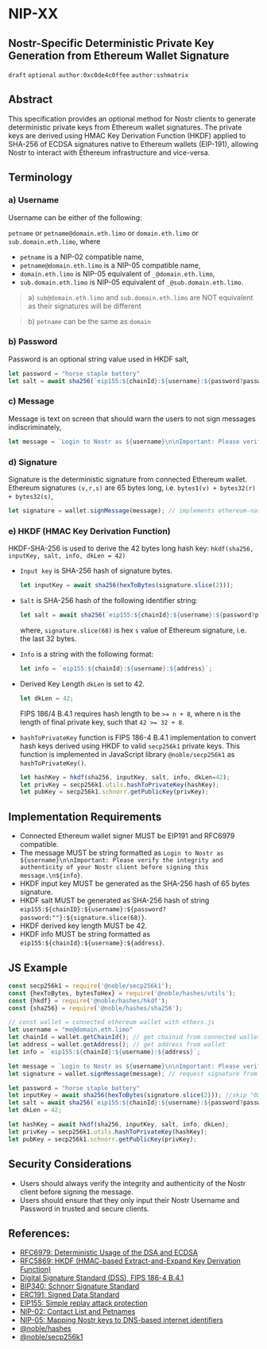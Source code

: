 # NIP-XX
Nostr-Specific Deterministic Private Key Generation from Ethereum Wallet Signature
--
`draft` `optional` `author:0xc0de4c0ffee` `author:sshmatrix`

## Abstract

This specification provides an optional method for Nostr clients to generate deterministic private keys from Ethereum wallet signatures. The private keys are derived using HMAC Key Derivation Function (HKDF) applied to SHA-256 of ECDSA signatures native to Ethereum wallets (EIP-191), allowing Nostr to interact with Ethereum infrastructure and vice-versa.

## Terminology
### a) Username
Username can be either of the following:

`petname` or `petname@domain.eth.limo` or `domain.eth.limo` or `sub.domain.eth.limo`, where

- `petname` is a NIP-02 compatible name,
- `petname@domain.eth.limo` is a NIP-05 compatible name,
- `domain.eth.limo` is NIP-05 equivalent of `_@domain.eth.limo`,
- `sub.domain.eth.limo` is NIP-05 equivalent of `_@sub.domain.eth.limo`.
> a) `sub@domain.eth.limo` and `sub.domain.eth.limo` are NOT equivalent as their signatures will be different

> b) `petname` can be the same as `domain`

### b) Password
Password is an optional string value used in HKDF salt,
```js
let password = "horse staple battery"
let salt = await sha256(`eip155:${chainId}:${username}:${password?password:""}:${signature.slice(68)}`);
```

### c) Message
Message is text on screen that should warn the users to not sign messages indiscriminately,
```js
let message = `Login to Nostr as ${username}\n\nImportant: Please verify the integrity and authenticity of your Nostr client before signing this message.\n${info}`
```
### d) Signature
Signature is the deterministic signature from connected Ethereum wallet. Ethereum signatures `(v,r,s)` are 65 bytes long, i.e. `bytes1(v) + bytes32(r) + bytes32(s)`,
```js
let signature = wallet.signMessage(message); // implements ethereum-native ECDSA signatures in format (v,r,s)
```
### e) HKDF (HMAC Key Derivation Function)
HKDF-SHA-256 is used to derive the 42 bytes long hash key: `hkdf(sha256, inputKey, salt, info, dkLen = 42)`
- `Input key` is SHA-256 hash of signature bytes.
   ```js
   let inputKey = await sha256(hexToBytes(signature.slice(2)));
   ```
- `Salt` is SHA-256 hash of the following identifier string:
   ```js
   let salt = await sha256(`eip155:${chainId}:${username}:${password?password:""}:${signature.slice(68)}`);
   ```
   where, `signature.slice(68)` is hex `s` value of Ethereum signature, i.e. the last 32 bytes.

- `Info` is a string with the following format:
   ```js
   let info = `eip155:${chainId}:${username}:${address}`;
   ```
- Derived Key Length `dkLen` is set to 42.
   ```js
   let dkLen = 42;
   ```
   FIPS 186/4 B.4.1 requires hash length to be `>= n + 8`, where n is the length of final private key, such that `42 >= 32 + 8`.

- `hashToPrivateKey` function is FIPS 186-4 B.4.1 implementation to convert hash keys derived using HKDF to valid `secp256k1` private keys. This function is implemented in JavaScript library `@noble/secp256k1` as `hashToPrivateKey()`.
   ```js
   let hashKey = hkdf(sha256, inputKey, salt, info, dkLen=42);
   let privKey = secp256k1.utils.hashToPrivateKey(hashKey);
   let pubKey = secp256k1.schnorr.getPublicKey(privKey);
   ```

## Implementation Requirements

- Connected Ethereum wallet signer MUST be EIP191 and RFC6979 compatible.
- The message MUST be string formatted as `Login to Nostr as ${username}\n\nImportant: Please verify the integrity and authenticity of your Nostr client before signing this message.\n${info}`.
- HKDF input key MUST be generated as the SHA-256 hash of 65 bytes signature.
- HKDF salt MUST be generated as SHA-256 hash of string `eip155:${chainID}:${username}:${password?password:""}:${signature.slice(68)}`.
- HKDF derived key length MUST be 42.
- HKDF info MUST be string formatted as `eip155:${chainId}:${username}:${address}`.

## JS Example
```js
const secp256k1 = require('@noble/secp256k1');
const {hexToBytes, bytesToHex} = require('@noble/hashes/utils');
const {hkdf} = require('@noble/hashes/hkdf');
const {sha256} = require('@noble/hashes/sha256');

// const wallet = connected ethereum wallet with ethers.js
let username = "me@domain.eth.limo"
let chainId = wallet.getChainId(); // get chainid from connected wallet
let address = wallet.getAddress(); // get address from wallet
let info = `eip155:${chainId}:${username}:${address}`;

let message = `Login to Nostr as ${username}\n\nImportant: Please verify the integrity and authenticity of your Nostr client before signing this message.\n${info}`
let signature = wallet.signMessage(message); // request signature from wallet

let password = "horse staple battery"
let inputKey = await sha256(hexToBytes(signature.slice(2))); //skip "0x"
let salt = await sha256(`eip155:${chainId}:${username}:${password?password:""}:${signature.slice(68)}`);
let dkLen = 42;

let hashKey = await hkdf(sha256, inputKey, salt, info, dkLen);
let privKey = secp256k1.utils.hashToPrivateKey(hashKey);
let pubKey = secp256k1.schnorr.getPublicKey(privKey);
```

## Security Considerations

- Users should always verify the integrity and authenticity of the Nostr client before signing the message.
- Users should ensure that they only input their Nostr Username and Password in trusted and secure clients.

## References:
- [RFC6979: Deterministic Usage of the DSA and ECDSA](https://datatracker.ietf.org/doc/html/rfc6979)
- [RFC5869: HKDF (HMAC-based Extract-and-Expand Key Derivation Function)](https://datatracker.ietf.org/doc/html/rfc5869)
- [Digital Signature Standard (DSS), FIPS 186-4 B.4.1](https://csrc.nist.gov/publications/detail/fips/186/4/final)
- [BIP340: Schnorr Signature Standard](https://github.com/bitcoin/bips/blob/master/bip-0340.mediawiki)
- [ERC191: Signed Data Standard](https://eips.ethereum.org/EIPS/eip-191)
- [EIP155: Simple replay attack protection](https://eips.ethereum.org/EIPS/eip-155)
- [NIP-02: Contact List and Petnames](https://github.com/nostr-protocol/nips/blob/master/02.md)
- [NIP-05: Mapping Nostr keys to DNS-based internet identifiers](https://github.com/nostr-protocol/nips/blob/master/05.md)
- [@noble/hashes](https://github.com/paulmillr/noble-hashes)
- [@noble/secp256k1](https://github.com/paulmillr/noble-secp256k1)
